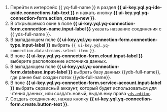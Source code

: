 1. Перейти в интерфейс {{ yq-full-name }} в раздел **{{ ui-key.yql.yq-ide-aside.connections.tab-text }}** и нажать кнопку **{{ ui-key.yql.yq-connection-form.action_create-new }}**.
1. В открывшемся окне в поле **{{ ui-key.yql.yq-connection-form.connection-name.input-label }}** указать название соединения с {{ yds-full-name }}.
1. В выпадающем поле **{{ ui-key.yql.yq-connection-form.connection-type.input-label }}** выбрать `{{ ui-key.yql.yq-connection.datastreams.select-item }}`.
1. В поле **{{ ui-key.yql.yq-connection-form.cloud.input-label }}** выберите расположение источника данных.
1. В выпадающем поле **{{ ui-key.yql.yq-connection-form.database.input-label }}** выбрать базу данных {{ydb-full-name}}, где ранее был создан поток {{yds-full-name}}.
1. В поле **{{ ui-key.yql.yq-connection-form.service-account.input-label }}** выбрать сервисный аккаунт, который будет использоваться для чтения данных, или создать новый, выдав ему права [`yds.editor`](../../data-streams/security/#yds-editor).
1. Создать соединение, нажав кнопку **{{ ui-key.yql.yq-connection-form.create.button-text }}**.
